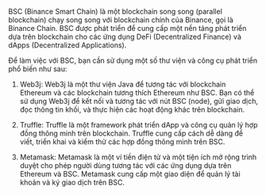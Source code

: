 BSC (Binance Smart Chain) là một blockchain song song (parallel blockchain) chạy song song với blockchain chính của Binance,
gọi là Binance Chain. BSC được phát triển để cung cấp một nền tảng phát triển dựa trên blockchain cho các ứng dụng DeFi (Decentralized
Finance) và dApps (Decentralized Applications).

Để làm việc với BSC, bạn cần sử dụng một số thư viện và công cụ phát triển phổ biến như sau:

1. Web3j: Web3j là một thư viện Java để tương tác với blockchain Ethereum và các blockchain tương thích Ethereum như BSC. Bạn có thể
sử dụng Web3j để kết nối và tương tác với nút BSC (node), gửi giao dịch, đọc thông tin khối, và thực hiện các hoạt động khác trên blockchain.

2. Truffle: Truffle là một framework phát triển dApp và công cụ quản lý hợp đồng thông minh trên blockchain. Truffle cung cấp cách dễ dàng
để viết, triển khai và kiểm thử các hợp đồng thông minh trên BSC.

3. Metamask: Metamask là một ví tiền điện tử và một tiện ích mở rộng trình duyệt cho phép người dùng tương tác với các ứng dụng dựa trên
Ethereum và BSC. Metamask cung cấp một giao diện để quản lý tài khoản và ký giao dịch trên BSC.
 
